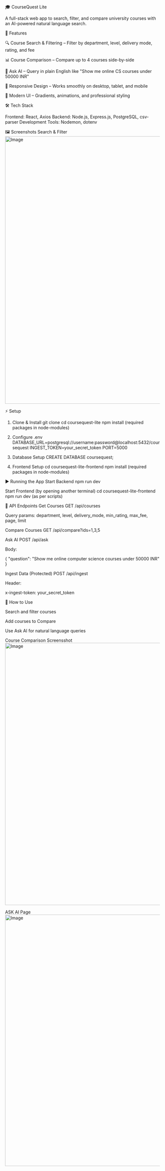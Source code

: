 🎓 CourseQuest Lite

A full-stack web app to search, filter, and compare university courses with an AI-powered natural language search.

🚀 Features

🔍 Course Search & Filtering – Filter by department, level, delivery mode, rating, and fee

📊 Course Comparison – Compare up to 4 courses side-by-side

🤖 Ask AI – Query in plain English like "Show me online CS courses under 50000 INR"

📱 Responsive Design – Works smoothly on desktop, tablet, and mobile

🎨 Modern UI – Gradients, animations, and professional styling

🛠️ Tech Stack

Frontend: React, Axios
Backend: Node.js, Express.js, PostgreSQL, csv-parser
Development Tools: Nodemon, dotenv

🖼️ Screenshots
Search & Filter
<img width="1830" height="869" alt="Image" src="https://github.com/user-attachments/assets/3715005b-7d40-41fc-81be-05db6c505fa8" />
	
⚡ Setup
1. Clone & Install
git clone <repo-url>
cd coursequest-lite
npm install (required packages in node-modules)

2. Configure .env
DATABASE_URL=postgresql://username:password@localhost:5432/coursequest
INGEST_TOKEN=your_secret_token
PORT=5000

3. Database Setup
CREATE DATABASE coursequest;


4. Frontend Setup
cd coursequest-lite-frontend
npm install (required packages in node-modules)

▶️ Running the App
Start Backend
npm run dev

Start Frontend (by opening another terminal)
cd coursequest-lite-frontend
npm run dev (as per scripts)

📡 API Endpoints
Get Courses
GET /api/courses


Query params: department, level, delivery_mode, min_rating, max_fee, page, limit

Compare Courses
GET /api/compare?ids=1,3,5

Ask AI
POST /api/ask


Body:

{ "question": "Show me online computer science courses under 50000 INR" }

Ingest Data (Protected)
POST /api/ingest


Header:

x-ingest-token: your_secret_token

🎯 How to Use

Search and filter courses

Add courses to Compare

Use Ask AI for natural language queries

Course Comparison Screensshot
<img width="1786" height="852" alt="Image" src="https://github.com/user-attachments/assets/53246b1d-1866-4578-90cc-d04f8f5389a2" />

ASK AI Page
<img width="1787" height="817" alt="Image" src="https://github.com/user-attachments/assets/72c77ddd-8aa0-4a6b-96da-d9ab0485d3fd" />
